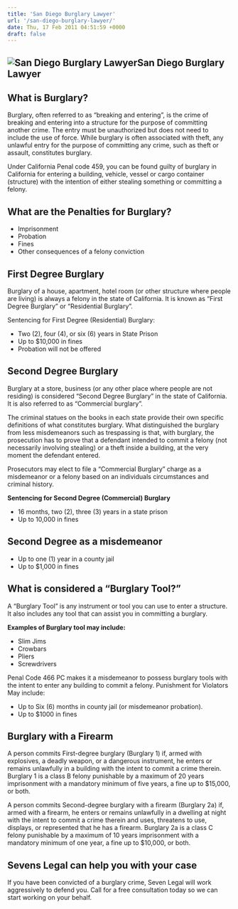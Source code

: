 ```yaml
---
title: 'San Diego Burglary Lawyer'
url: '/san-diego-burglary-lawyer/'
date: Thu, 17 Feb 2011 04:51:59 +0000
draft: false
---
```


![San Diego Burglary Lawyer](https://www.sevenslegal.com/wp-content/uploads/2014/12/Samantha-Greene-2-200x300.jpg)San Diego Burglary Lawyer
-------------------------------------------------------------------------------------------------------------------------------------------

What is Burglary?
-----------------

Burglary, often referred to as “breaking and entering”, is the crime of breaking and entering into a structure for the purpose of committing another crime. The entry must be unauthorized but does not need to include the use of force. While burglary is often associated with theft, any unlawful entry for the purpose of committing any crime, such as theft or assault, constitutes burglary.

Under California Penal code 459, you can be found guilty of burglary in California for entering a building, vehicle, vessel or cargo container (structure) with the intention of either stealing something or committing a felony.

What are the Penalties for Burglary?
------------------------------------

*   Imprisonment
*   Probation
*   Fines
*   Other consequences of a felony conviction

First Degree Burglary
---------------------

Burglary of a house, apartment, hotel room (or other structure where people are living) is always a felony in the state of California. It is known as “First Degree Burglary” or “Residential Burglary”.

Sentencing for First Degree (Residential) Burglary:

*   Two (2), four (4), or six (6) years in State Prison
*   Up to $10,000 in fines
*   Probation will not be offered

Second Degree Burglary
----------------------

Burglary at a store, business (or any other place where people are not residing) is considered “Second Degree Burglary” in the state of California. It is also referred to as “Commercial burglary”.

The criminal statues on the books in each state provide their own specific definitions of what constitutes burglary. What distinguished the burglary from less misdemeanors such as trespassing is that, with burglary, the prosecution has to prove that a defendant intended to commit a felony (not necessarily involving stealing) or a theft inside a building, at the very moment the defendant entered.

Prosecutors may elect to file a “Commercial Burglary” charge as a misdemeanor or a felony based on an individuals circumstances and criminal history.

**Sentencing for Second Degree (Commercial) Burglary**

*   16 months, two (2), three (3) years in a state prison
*   Up to 10,000 in fines

Second Degree as a misdemeanor
------------------------------

*   Up to one (1) year in a county jail
*   Up to $1,000 in fines

What is considered a “Burglary Tool?”
-------------------------------------

A “Burglary Tool” is any instrument or tool you can use to enter a structure. It also includes any tool that can assist you in committing a burglary.

**Examples of Burglary tool may include:**

*   Slim Jims
*   Crowbars
*   Pliers
*   Screwdrivers

Penal Code 466 PC makes it a misdemeanor to possess burglary tools with the intent to enter any building to commit a felony. Punishment for Violators May include:

*   Up to Six (6) months in county jail (or misdemeanor probation).
*   Up to $1000 in fines

Burglary with a Firearm
-----------------------

A person commits First-degree burglary (Burglary 1) if, armed with explosives, a deadly weapon, or a dangerous instrument, he enters or remains unlawfully in a building with the intent to commit a crime therein. Burglary 1 is a class B felony punishable by a maximum of 20 years imprisonment with a mandatory minimum of five years, a fine up to $15,000, or both.

A person commits Second-degree burglary with a firearm (Burglary 2a) if, armed with a firearm, he enters or remains unlawfully in a dwelling at night with the intent to commit a crime therein and uses, threatens to use, displays, or represented that he has a firearm. Burglary 2a is a class C felony punishable by a maximum of 10 years imprisonment with a mandatory minimum of one year, a fine up to $10,000, or both.

Sevens Legal can help you with your case
----------------------------------------

If you have been convicted of a burglary crime, Seven Legal will work aggressively to defend you. Call for a free consultation today so we can start working on your behalf.